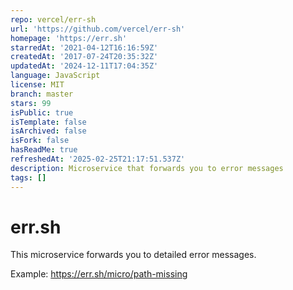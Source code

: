 ```yaml
---
repo: vercel/err-sh
url: 'https://github.com/vercel/err-sh'
homepage: 'https://err.sh'
starredAt: '2021-04-12T16:16:59Z'
createdAt: '2017-07-24T20:35:32Z'
updatedAt: '2024-12-11T17:04:35Z'
language: JavaScript
license: MIT
branch: master
stars: 99
isPublic: true
isTemplate: false
isArchived: false
isFork: false
hasReadMe: true
refreshedAt: '2025-02-25T21:17:51.537Z'
description: Microservice that forwards you to error messages
tags: []
---
```


# err.sh

This microservice forwards you to detailed error messages.

Example: https://err.sh/micro/path-missing
